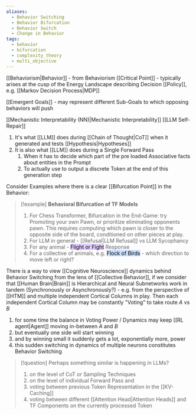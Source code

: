 ```yaml
---
aliases:
  - Behavior Switching
  - Behavior Bifurcation
  - Behavior Switch
  - Change in Behavior
tags:
  - behavior
  - bifurcation
  - complexity_theory
  - multi_objective
---
```

[[Behaviorism|Behavior]] - from Behaviorism 
[[Critical Point]] - typically arises at the cusp of the Energy Landscape describing Decision [[Policy]], e.g.  [[Markov Decision Process|MDP]] 

[[Emergent Goals]] - may represent different Sub-Goals to which opposing behaviors will push


[[Mechanistic Interpretability (NN)|Mechanistic Interpretability]]
[[LLM Self-Repair]] 

  
1. It's what [[LLM]] does during [[Chain of Thought|CoT]] when it generated and tests [[Hypothesis|Hypotheses]]
2. It is also what [[LLM]] does during a Single Forward Pass
	1. When it has to decide which part of the pre loaded Associative facts about entities in the Prompt
	2. To actually use to output a discrete Token at the end of this generation step 

Consider Examples where there is a clear [[Bifurcation Point]] in the Behavior:

>[!example]
>**Behavioral Bifurcation of TF Models**
> 1. For Chess Transformer, Bifurcation in the End-Game: try Promoting your own Pawn, or prioritize eliminating opponents pawn. This requires computing which pawn is closer to the opposite side of the board, conditioned on other pieces at play.
> 2. For LLM in general - [[Refusal|LLM Refusal]] vs LLM Sycophancy 
> 3. For any animal - <mark style="background: #D2B3FFA6;">Flight or Fight</mark> Response 
> 4. For a collective of animals, e.g. <mark style="background: #ADCCFFA6;">Flock of Birds</mark> - which direction to move left or right? 

There is a way to view [[Cognitive Neuroscience]] dynamics behind Behavior Switching from 
the lens of [[Collective Behavior]], if we consider that [[Human Brain|Brain]] is Hierarchical and Neural Subnetworks work in tandem (Synchronously or Asynchronously?) - e.g. from the perspective of [[HTM]] and multiple independent Cortical Columns in play. 
Then each independent Cortical Column may be constantly "Voting" to take route $A$ vs $B$
1. for some time the balance in Voting Power / Dynamics may keep [[RL agent|Agent]] moving in-between $A$ and $B$
2. but eventually one side will start winning
3. and by winning small it suddenly gets a lot, exponentially more, power
4. this sudden switching in dynamics of multiple neurons constitutes Behavior Switching

>[!question]
>Perhaps something similar is happening in LLMs?
>1. on the level of CoT or Sampling Techniques
>2. on the level of individual Forward Pass and 
>	1. voting between previous Token Representation in the [[KV-Caching]]
>	2. voting between different [[Attention Head|Attention Heads]] and TF Components on the currently processed Token


